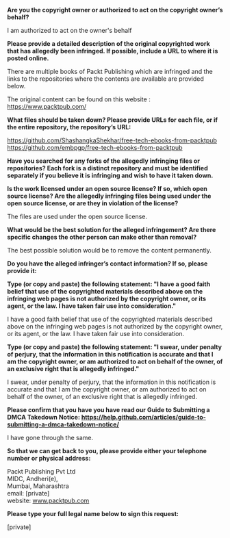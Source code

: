 **Are you the copyright owner or authorized to act on the copyright owner’s behalf?**  

I am authorized to act on the owner's behalf

**Please provide a detailed description of the original copyrighted work that has allegedly been infringed. If possible, include a URL to where it is posted online.**  

There are multiple books of Packt Publishing which are infringed and the links to the repositories where the contents are available are provided below.

The original content can be found on this website :
https://www.packtpub.com/

**What files should be taken down? Please provide URLs for each file, or if the entire repository, the repository’s URL:**  

https://github.com/ShashangkaShekhar/free-tech-ebooks-from-packtpub  
https://github.com/embpgp/free-tech-ebooks-from-packtpub

**Have you searched for any forks of the allegedly infringing files or repositories? Each fork is a distinct repository and must be identified separately if you believe it is infringing and wish to have it taken down.**  

**Is the work licensed under an open source license? If so, which open source license? Are the allegedly infringing files being used under the open source license, or are they in violation of the license?**  

The files are used under the open source license.

**What would be the best solution for the alleged infringement? Are there specific changes the other person can make other than removal?**  

The best possible solution would be to remove the content permanently.

**Do you have the alleged infringer’s contact information? If so, please provide it:**  

**Type (or copy and paste) the following statement: "I have a good faith belief that use of the copyrighted materials described above on the infringing web pages is not authorized by the copyright owner, or its agent, or the law. I have taken fair use into consideration."**  

I have a good faith belief that use of the copyrighted materials described above on the infringing web pages is not authorized by the copyright owner, or its agent, or the law. I have taken fair use into consideration.

**Type (or copy and paste) the following statement: "I swear, under penalty of perjury, that the information in this notification is accurate and that I am the copyright owner, or am authorized to act on behalf of the owner, of an exclusive right that is allegedly infringed."**  

I swear, under penalty of perjury, that the information in this notification is accurate and that I am the copyright owner, or am authorized to act on behalf of the owner, of an exclusive right that is allegedly infringed.

**Please confirm that you have you have read our Guide to Submitting a DMCA Takedown Notice: https://help.github.com/articles/guide-to-submitting-a-dmca-takedown-notice/**  

I have gone through the same.

**So that we can get back to you, please provide either your telephone number or physical address:**  

Packt Publishing Pvt Ltd   
MIDC, Andheri(e),  
Mumbai, Maharashtra  
email: [private]    
website: www.packtpub.com  

**Please type your full legal name below to sign this request:**  

[private]
